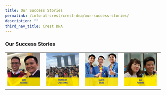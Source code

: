 ```yaml
---
title: Our Success Stories
permalink: /info-at-crest/crest-dna/our-success-stories/
description: ""
third_nav_title: Crest DNA
---
```

### Our Success Stories

|  |  |  |  |
|---|---|---|---|
| <a href="e"><img src="/images/oss1.png" style="width:95%"> | </a><a href="e"><img src="/images/oss2.png" style="width:95%"> | </a><a href="e"><img src="/images/oss3.png" style="width:95%"> | </a><a href="e"><img src="/images/oss4.png" style="width:95%"> |
|  |  |  |  |</a>